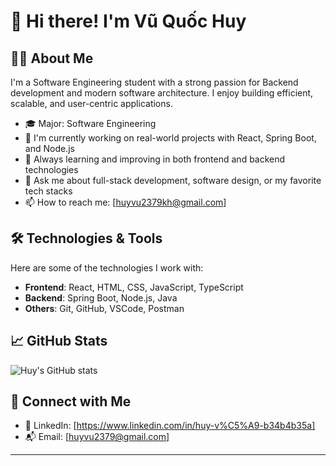 # 👋 Hi there! I'm Vũ Quốc Huy

## 👨‍💻 About Me
I'm a Software Engineering student with a strong passion for Backend development and modern software architecture. I enjoy building efficient, scalable, and user-centric applications.

- 🎓 Major: Software Engineering
- 🚀 I'm currently working on real-world projects with React, Spring Boot, and Node.js
- 🧠 Always learning and improving in both frontend and backend technologies
- 💬 Ask me about full-stack development, software design, or my favorite tech stacks
- 📫 How to reach me: [huyvu2379kh@gmail.com]

## 🛠️ Technologies & Tools
Here are some of the technologies I work with:

- **Frontend**: React, HTML, CSS, JavaScript, TypeScript  
- **Backend**: Spring Boot, Node.js, Java  
- **Others**: Git, GitHub, VSCode, Postman

## 📈 GitHub Stats
![Huy's GitHub stats](https://github-readme-stats.vercel.app/api?username=HuyVu2379&show_icons=true&theme=tokyonight)

## 🔗 Connect with Me
- 💼 LinkedIn: [https://www.linkedin.com/in/huy-v%C5%A9-b34b4b35a]
- 📬 Email: [huyvu2379@gmail.com]

---
